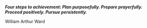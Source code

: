 _**Four steps to achievement: Plan purposefully. Prepare prayerfully. Proceed positively. Pursue persistently.**_

William Arthur Ward